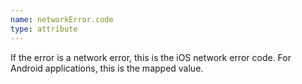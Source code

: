 ```yaml
---
name: networkError.code
type: attribute
---
```


If the error is a network error, this is the iOS network error code. For Android applications, this is the mapped value.